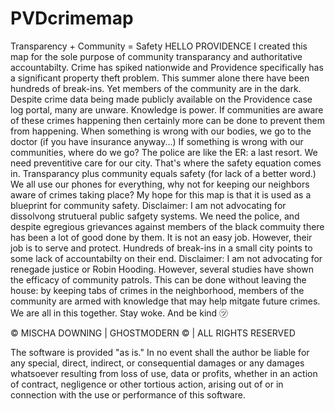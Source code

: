 # PVDcrimemap
Transparency + Community = Safety 
HELLO PROVIDENCE 
I created this map for the sole purpose of community transparancy and authoritative accountabilty. 
Crime has spiked nationwide and Providence specifically has a significant property theft problem. 
This summer alone there have been hundreds of break-ins. Yet members of the community are in the dark.
Despite crime data being made publicly available on the Providence case log portal, many are unware. 
Knowledge is power. If communities are aware of these crimes happening then certainly more can be done to prevent them from happening. 
When something is wrong with our bodies, we go to the doctor (if you have insurance anyway...) 
If something is wrong with our communities, where do we go? The police are like the ER: a last resort. We need preventitive care for our city. 
That's where the safety equation comes in. Transparancy plus community equals safety (for lack of a better word.) 
We all use our phones for everything, why not for keeping our neighbors aware of crimes taking place? 
My hope for this map is that it is used as a blueprint for community safety. 
Disclaimer: I am not advocating for dissolvong strutueral public safgety systems. We need the police, and despite egregious grievances against members of the black commuity there has been a lot of good done by them. It is not an easy job. However, their job is to serve and protect. Hundreds of break-ins in a small city points to some lack of accountabilty on their end. 
Disclaimer: I am not advocating for renegade justice or Robin Hooding. However, several studies have shown the efficacy of community patrols. This can be done without leaving the house: by keeping tabs of crimes in the neighborhood, members of the community are armed with knowledge that may help mitgate future crimes. 
We are all in this together. Stay woke. And be kind ㋡ 

 © MISCHA DOWNING | GHOSTMODERN © | ALL RIGHTS RESERVED 
 
The software is provided "as is." In no event shall the author be liable for
any special, direct, indirect, or consequential damages or any damages
whatsoever resulting from loss of use, data or profits, whether in an
action of contract, negligence or other tortious action, arising out of
or in connection with the use or performance of this software.
